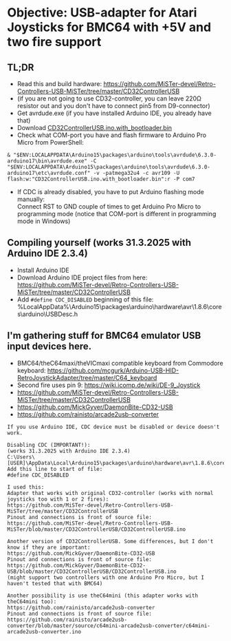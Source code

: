 # Objective: USB-adapter for Atari Joysticks for BMC64 with +5V and two fire support

## TL;DR
- Read this and build hardware: https://github.com/MiSTer-devel/Retro-Controllers-USB-MiSTer/tree/master/CD32ControllerUSB
- (if you are not going to use CD32-controller, you can leave 220Ω resistor out and you don't have to connect pin5 from D9-connector)
- Get avrdude.exe (if you have installed Arduino IDE, you already have that)
- Download [CD32ControllerUSB.ino.with_bootloader.bin](https://github.com/mcgurk/Arduino-USB-HID-RetroJoystickAdapter/raw/refs/heads/master/BMC64/CD32ControllerUSB.ino.with_bootloader.bin)
- Check what COM-port you have and flash firmware to Arduino Pro Micro from PowerShell:
```
& "$ENV:LOCALAPPDATA\Arduino15\packages\arduino\tools\avrdude\6.3.0-arduino17\bin\avrdude.exe" -C "$ENV:LOCALAPPDATA\Arduino15\packages\arduino\tools\avrdude\6.3.0-arduino17\etc\avrdude.conf" -v -patmega32u4 -c avr109 -U flash:w:"CD32ControllerUSB.ino.with_bootloader.bin":r -P com7
```
- If CDC is already disabled, you have to put Arduino flashing mode manually:<br>
Connect RST to GND couple of times to get Arduino Pro Micro to programming mode (notice that COM-port is different in programming mode in Windows)

## Compiling yourself (works 31.3.2025 with Arduino IDE 2.3.4)
- Install Arduino IDE
- Download Arduino IDE project files from here: https://github.com/MiSTer-devel/Retro-Controllers-USB-MiSTer/tree/master/CD32ControllerUSB
- Add `#define CDC_DISABLED` beginning of this file: %LocalAppData%\Arduino15\packages\arduino\hardware\avr\1.8.6\cores\arduino\USBDesc.h


## I'm gathering stuff for BMC64 emulator USB input devices here.
- BMC64/theC64maxi/theVICmaxi compatible keyboard from Commodore keyboard:
https://github.com/mcgurk/Arduino-USB-HID-RetroJoystickAdapter/tree/master/C64_keyboard
- Second fire uses pin 9: https://wiki.icomp.de/wiki/DE-9_Joystick
- https://github.com/MiSTer-devel/Retro-Controllers-USB-MiSTer/tree/master/CD32ControllerUSB
- https://github.com/MickGyver/DaemonBite-CD32-USB
- https://github.com/rainisto/arcade2usb-converter
```
If you use Arduino IDE, CDC device must be disabled or device doesn't work.

Disabling CDC (IMPORTANT!):
(works 31.3.2025 with Arduino IDE 2.3.4)
C:\Users\[USER]\AppData\Local\Arduino15\packages\arduino\hardware\avr\1.8.6\cores\arduino\USBDesc.h
Add this line to start of file:
#define CDC_DISABLED

I used this:
Adapter that works with original CD32-controller (works with normal joysticks too with 1 or 2 fires):
https://github.com/MiSTer-devel/Retro-Controllers-USB-MiSTer/tree/master/CD32ControllerUSB
Pinout and connections is front of source file:
https://github.com/MiSTer-devel/Retro-Controllers-USB-MiSTer/blob/master/CD32ControllerUSB/CD32ControllerUSB.ino

Another version of CD32ControllerUSB. Some differences, but I don't know if they are important:
https://github.com/MickGyver/DaemonBite-CD32-USB
Pinout and connections is front of source file:
https://github.com/MickGyver/DaemonBite-CD32-USB/blob/master/CD32ControllerUSB/CD32ControllerUSB.ino
(might support two controllers with one Arduino Pro Micro, but I haven't tested that with BMC64)

Another possibility is use theC64mini (this adapter works with theC64mini too):
https://github.com/rainisto/arcade2usb-converter
Pinout and connections is front of source file:
https://github.com/rainisto/arcade2usb-converter/blob/master/source/c64mini-arcade2usb-converter/c64mini-arcade2usb-converter.ino

```



